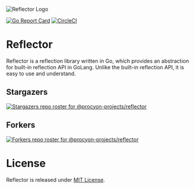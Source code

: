 ![Reflector Logo](https://user-images.githubusercontent.com/5354910/195996412-e1eefdc8-c9c9-4dfb-8aac-e88fcb302d40.png)

[![Go Report Card](https://goreportcard.com/badge/github.com/procyon-projects/reflector)](https://goreportcard.com/report/github.com/procyon-projects/reflector)
[![CircleCI](https://dl.circleci.com/status-badge/img/gh/procyon-projects/reflector/tree/main.svg?style=svg)](https://dl.circleci.com/status-badge/redirect/gh/procyon-projects/reflector/tree/main)

# Reflector

Reflector is a reflection library written in Go, which provides an abstraction for built-in reflection API in GoLang. 
Unlike the built-in reflection API, it is easy to use and understand.

Stargazers
-----------
[![Stargazers repo roster for @procyon-projects/reflector](https://reporoster.com/stars/procyon-projects/reflector)](https://github.com/procyon-projects/reflector/stargazers)

Forkers
-----------
[![Forkers repo roster for @procyon-projects/reflector](https://reporoster.com/forks/procyon-projects/reflector)](https://github.com/procyon-projects/reflector/network/members)

# License
Reflector is released under [MIT License](https://github.com/procyon-projects/reflector/blob/main/LICENSE).
